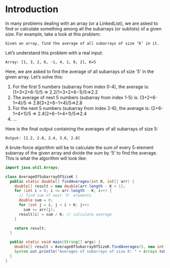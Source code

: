 # Introduction

In many problems dealing with an array (or a LinkedList), we are asked to find or calculate something among all the subarrays (or sublists) of a given size. For example, take a look at this problem:

`Given an array, find the average of all subarrays of size ‘K’ in it.`

Let’s understand this problem with a real input:

`Array: [1, 3, 2, 6, -1, 4, 1, 8, 2], K=5`

Here, we are asked to find the average of all subarrays of size ‘5’ in the given array. Let’s solve this:

1. For the first 5 numbers (subarray from index 0-4), the average is: (1+3+2+6-1)/5 => 2.2(1+3+2+6−1)/5=>2.2
2. The average of next 5 numbers (subarray from index 1-5) is: (3+2+6-1+4)/5 => 2.8(3+2+6−1+4)/5=>2.8
3. For the next 5 numbers (subarray from index 2-6), the average is: (2+6-1+4+1)/5 => 2.4(2+6−1+4+1)/5=>2.4
4. …

Here is the final output containing the averages of all subarrays of size 5:

`Output: [2.2, 2.8, 2.4, 3.6, 2.8]`

A brute-force algorithm will be to calculate the sum of every 5-element subarray of the given array and divide the sum by ‘5’ to find the average. This is what the algorithm will look like:

```java
import java.util.Arrays;

class AverageOfSubarrayOfSizeK {
  public static double[] findAverages(int K, int[] arr) {
    double[] result = new double[arr.length - K + 1];
    for (int i = 0; i <= arr.length - K; i++) {
      // find sum of next 'K' elements
      double sum = 0;
      for (int j = i; j < i + K; j++)
        sum += arr[j];
      result[i] = sum / K; // calculate average
    }

    return result;
  }

  public static void main(String[] args) {
    double[] result = AverageOfSubarrayOfSizeK.findAverages(5, new int[] { 1, 3, 2, 6, -1, 4, 1, 8, 2 });
    System.out.println("Averages of subarrays of size K: " + Arrays.toString(result));
  }
}
```